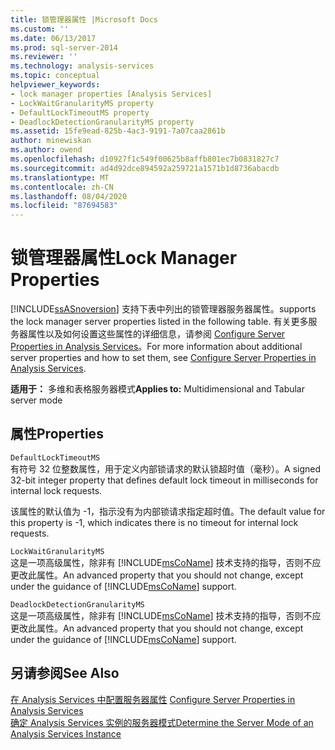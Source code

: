 ```yaml
---
title: 锁管理器属性 |Microsoft Docs
ms.custom: ''
ms.date: 06/13/2017
ms.prod: sql-server-2014
ms.reviewer: ''
ms.technology: analysis-services
ms.topic: conceptual
helpviewer_keywords:
- lock manager properties [Analysis Services]
- LockWaitGranularityMS property
- DefaultLockTimeoutMS property
- DeadlockDetectionGranularityMS property
ms.assetid: 15fe9ead-825b-4ac3-9191-7a07caa2861b
author: minewiskan
ms.author: owend
ms.openlocfilehash: d10927f1c549f00625b8affb801ec7b0831827c7
ms.sourcegitcommit: ad4d92dce894592a259721a1571b1d8736abacdb
ms.translationtype: MT
ms.contentlocale: zh-CN
ms.lasthandoff: 08/04/2020
ms.locfileid: "87694583"
---
```

# <a name="lock-manager-properties"></a><span data-ttu-id="d74a8-102">锁管理器属性</span><span class="sxs-lookup"><span data-stu-id="d74a8-102">Lock Manager Properties</span></span>
  [!INCLUDE[ssASnoversion](../../includes/ssasnoversion-md.md)] <span data-ttu-id="d74a8-103">支持下表中列出的锁管理器服务器属性。</span><span class="sxs-lookup"><span data-stu-id="d74a8-103">supports the lock manager server properties listed in the following table.</span></span> <span data-ttu-id="d74a8-104">有关更多服务器属性以及如何设置这些属性的详细信息，请参阅 [Configure Server Properties in Analysis Services](server-properties-in-analysis-services.md)。</span><span class="sxs-lookup"><span data-stu-id="d74a8-104">For more information about additional server properties and how to set them, see [Configure Server Properties in Analysis Services](server-properties-in-analysis-services.md).</span></span>  
  
 <span data-ttu-id="d74a8-105">**适用于：** 多维和表格服务器模式</span><span class="sxs-lookup"><span data-stu-id="d74a8-105">**Applies to:** Multidimensional and Tabular server mode</span></span>  
  
## <a name="properties"></a><span data-ttu-id="d74a8-106">属性</span><span class="sxs-lookup"><span data-stu-id="d74a8-106">Properties</span></span>  
 `DefaultLockTimeoutMS`  
 <span data-ttu-id="d74a8-107">有符号 32 位整数属性，用于定义内部锁请求的默认锁超时值（毫秒）。</span><span class="sxs-lookup"><span data-stu-id="d74a8-107">A signed 32-bit integer property that defines default lock timeout in milliseconds for internal lock requests.</span></span>  
  
 <span data-ttu-id="d74a8-108">该属性的默认值为 -1，指示没有为内部锁请求指定超时值。</span><span class="sxs-lookup"><span data-stu-id="d74a8-108">The default value for this property is -1, which indicates there is no timeout for internal lock requests.</span></span>  
  
 `LockWaitGranularityMS`  
 <span data-ttu-id="d74a8-109">这是一项高级属性，除非有 [!INCLUDE[msCoName](../../includes/msconame-md.md)] 技术支持的指导，否则不应更改此属性。</span><span class="sxs-lookup"><span data-stu-id="d74a8-109">An advanced property that you should not change, except under the guidance of [!INCLUDE[msCoName](../../includes/msconame-md.md)] support.</span></span>  
  
 `DeadlockDetectionGranularityMS`  
 <span data-ttu-id="d74a8-110">这是一项高级属性，除非有 [!INCLUDE[msCoName](../../includes/msconame-md.md)] 技术支持的指导，否则不应更改此属性。</span><span class="sxs-lookup"><span data-stu-id="d74a8-110">An advanced property that you should not change, except under the guidance of [!INCLUDE[msCoName](../../includes/msconame-md.md)] support.</span></span>  
  
## <a name="see-also"></a><span data-ttu-id="d74a8-111">另请参阅</span><span class="sxs-lookup"><span data-stu-id="d74a8-111">See Also</span></span>  
 <span data-ttu-id="d74a8-112">[在 Analysis Services 中配置服务器属性](server-properties-in-analysis-services.md) </span><span class="sxs-lookup"><span data-stu-id="d74a8-112">[Configure Server Properties in Analysis Services](server-properties-in-analysis-services.md) </span></span>  
 [<span data-ttu-id="d74a8-113">确定 Analysis Services 实例的服务器模式</span><span class="sxs-lookup"><span data-stu-id="d74a8-113">Determine the Server Mode of an Analysis Services Instance</span></span>](../instances/determine-the-server-mode-of-an-analysis-services-instance.md)  
  
  
